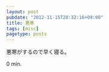 ```yaml
---
layout: post
pubdate: "2012-11-15T20:32:16+09:00"
title: 悪寒
tags: [misc]
pagetype: posts
---
```

悪寒がするので早く寝る。

0 min.
